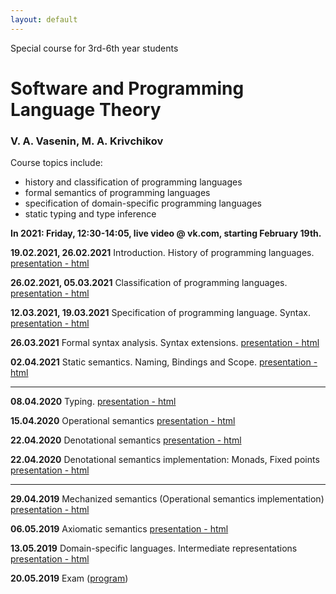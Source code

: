 ```yaml
---
layout: default
---
```

Special course for 3rd-6th year students

# Software and Programming Language Theory

### V. A. Vasenin, M. A. Krivchikov

Course topics include:

* history and classification of programming languages
* formal semantics of programming languages
* specification of domain-specific programming languages
* static typing and type inference

**In 2021: Friday, 12:30-14:05, live video @ vk.com, starting February 19th.**

<!--Please take a quick survey about the course: [Survey form](https://goo.gl/forms/PYP4oSGn0VfQQL403)-->


**19.02.2021, 26.02.2021** Introduction. History of programming languages. 
[presentation - html](presentations/01-Introduction.html)

**26.02.2021, 05.03.2021** Classification of programming languages. 
[presentation - html](presentations/02-Classification.html) 

**12.03.2021, 19.03.2021** Specification of programming language. Syntax. 
[presentation - html](presentations/03-Specification-Syntax.html) 

**26.03.2021** Formal syntax analysis. Syntax extensions. 
[presentation - html](presentations/04-Macros-Parsing.html) 

**02.04.2021** Static semantics. Naming, Bindings and Scope. 
[presentation - html](presentations/05-Static-Semantics.html)

<hr>


**08.04.2020** Typing.
[presentation - html](presentations/06-Typing.html) 

**15.04.2020** Operational semantics 
[presentation - html](presentations/07-Operational-Semantics.html)

**22.04.2020** Denotational semantics
[presentation - html](presentations/08-Denotational-semantics-example.html) 

**22.04.2020** Denotational semantics implementation: Monads, Fixed points
[presentation - html](presentations/09-Monads.html) 

<hr>

**29.04.2019** Mechanized semantics (Operational semantics implementation)
[presentation - html](presentations/10-Operational-Semantics-Implementation.html)

**06.05.2019** Axiomatic semantics 
[presentation - html](presentations/11-Axiomatic-Semantics.html)

**13.05.2019** Domain-specific languages. Intermediate representations
[presentation - html](presentations/12-IR-DSL.html)

**20.05.2019** Exam ([program](presentations/program.html))
<!-- 
**24.05.2019** Possible second date for exam (by appointment)
-->
